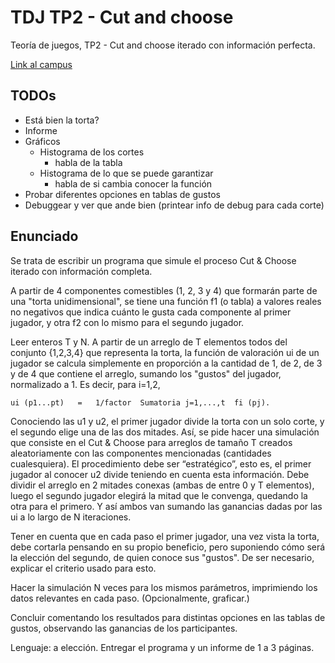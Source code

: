 # TDJ TP2 - Cut and choose

Teoría de juegos, TP2 - Cut and choose iterado con información perfecta.

[Link al campus](https://campus.exactas.uba.ar/mod/assign/view.php?id=319058)

## TODOs

- Está bien la torta?
- Informe
- Gráficos
  - Histograma de los cortes
    - habla de la tabla
  - Histograma de lo que se puede garantizar
    - habla de si cambia conocer la función
- Probar diferentes opciones en tablas de gustos
- Debuggear y ver que ande bien (printear info de debug para cada corte)

## Enunciado

Se trata de escribir un programa que simule el proceso Cut & Choose iterado con información completa.

A partir de 4 componentes comestibles (1, 2, 3 y 4) que formarán parte de una "torta unidimensional", se tiene una función f1 (o tabla) a valores reales no negativos que indica cuánto le gusta cada componente al primer jugador, y otra f2 con lo mismo para el segundo jugador.

Leer enteros T y N. A partir de un arreglo de T elementos todos del conjunto {1,2,3,4} que representa la torta, la función de valoración ui de un jugador se calcula simplemente en proporción a la cantidad de 1, de 2, de 3 y de 4 que contiene el arreglo, sumando los "gustos" del jugador, normalizado a 1. Es decir, para i=1,2,

    ui (p1...pt)   =   1/factor  Sumatoria j=1,...,t  fi (pj).

Conociendo las u1 y u2, el primer jugador divide la torta con un solo corte, y el segundo elige una de las dos mitades. Así, se pide hacer una simulación que consiste en el Cut & Choose para arreglos de tamaño T creados aleatoriamente con las componentes mencionadas (cantidades cualesquiera). El procedimiento debe ser “estratégico”, esto es, el primer jugador al conocer u2 divide teniendo en cuenta esta información. Debe dividir el arreglo en 2 mitades conexas (ambas de entre 0 y T elementos), luego el segundo jugador elegirá la mitad que le convenga, quedando la otra para el primero. Y así ambos van sumando las ganancias dadas por las ui a lo largo de N iteraciones.

Tener en cuenta que en cada paso el primer jugador, una vez vista la torta, debe cortarla pensando en su propio beneficio, pero suponiendo cómo será la elección del segundo, de quien conoce sus "gustos". De ser necesario, explicar el criterio usado para esto.

Hacer la simulación N veces para los mismos parámetros, imprimiendo los datos relevantes en cada paso. (Opcionalmente, graficar.)

Concluir comentando los resultados para distintas opciones en las tablas de gustos, observando las ganancias de los participantes.

Lenguaje: a elección. Entregar el programa y un informe de 1 a 3 páginas.